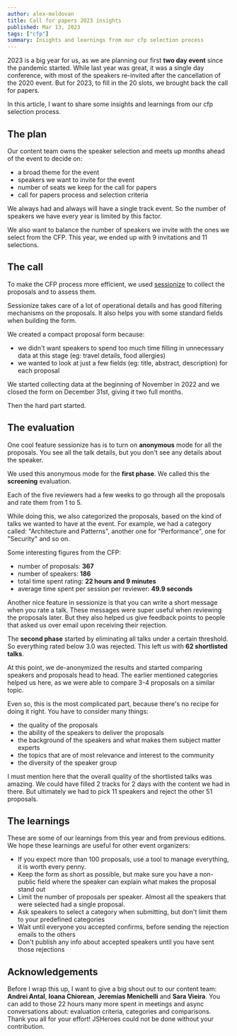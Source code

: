 ```yaml
---
author: alex-moldovan
title: Call for papers 2023 insights
published: Mar 13, 2023
tags: ["cfp"]
summary: Insights and learnings from our cfp selection process
---
```


2023 is a big year for us, as we are planning our first **two day event** since the pandemic started. While last year was great, it was a single day conference, with most of the speakers re-invited after the cancellation of the 2020 event. But for 2023, to fill in the 20 slots, we brought back the call for papers.

In this article, I want to share some insights and learnings from our cfp selection process.

## The plan

Our content team owns the speaker selection and meets up months ahead of the event to decide on:

- a broad theme for the event
- speakers we want to invite for the event
- number of seats we keep for the call for papers
- call for papers process and selection criteria

We always had and always will have a single track event. So the number of speakers we have every year is limited by this factor.

We also want to balance the number of speakers we invite with the ones we select from the CFP. This year, we ended up with 9 invitations and 11 selections.

## The call

To make the CFP process more efficient, we used [sessionize](https://sessionize.com/) to collect the proposals and to assess them.

Sessionize takes care of a lot of operational details and has good filtering mechanisms on the proposals. It also helps you with some standard fields when building the form.

We created a compact proposal form because:

- we didn't want speakers to spend too much time filling in unnecessary data at this stage (eg: travel details, food allergies)
- we wanted to look at just a few fields (eg: title, abstract, description) for each proposal

We started collecting data at the beginning of November in 2022 and we closed the form on December 31st, giving it two full months.

Then the hard part started.

## The evaluation

One cool feature sessionize has is to turn on **anonymous** mode for all the proposals. You see all the talk details, but you don't see any details about the speaker.

We used this anonymous mode for the **first phase**. We called this the **screening** evaluation.

Each of the five reviewers had a few weeks to go through all the proposals and rate them from 1 to 5.

While doing this, we also categorized the proposals, based on the kind of talks we wanted to have at the event. For example, we had a category called: "Architecture and Patterns", another one for "Performance", one for "Security" and so on.

Some interesting figures from the CFP:

- number of proposals: **367**
- number of speakers: **186**
- total time spent rating: **22 hours and 9 minutes**
- average time spent per session per reviewer: **49.9 seconds**

Another nice feature in sessionize is that you can write a short message when you rate a talk. These messages were super useful when reviewing the proposals later. But they also helped us give feedback points to people that asked us over email upon receiving their rejection.

The **second phase** started by eliminating all talks under a certain threshold. So everything rated below 3.0 was rejected. This left us with **62 shortlisted talks**.

At this point, we de-anonymized the results and started comparing speakers and proposals head to head. The earlier mentioned categories helped us here, as we were able to compare 3-4 proposals on a similar topic.

Even so, this is the most complicated part, because there's no recipe for doing it right. You have to consider many things:

- the quality of the proposals
- the ability of the speakers to deliver the proposals
- the background of the speakers and what makes them subject matter experts
- the topics that are of most relevance and interest to the community
- the diversity of the speaker group

I must mention here that the overall quality of the shortlisted talks was amazing. We could have filled 2 tracks for 2 days with the content we had in there. But ultimately we had to pick 11 speakers and reject the other 51 proposals.

## The learnings

These are some of our learnings from this year and from previous editions. We hope these learnings are useful for other event organizers:

- If you expect more than 100 proposals, use a tool to manage everything, it is worth every penny.
- Keep the form as short as possible, but make sure you have a non-public field where the speaker can explain what makes the proposal stand out
- Limit the number of proposals per speaker. Almost all the speakers that were selected had a single proposal.
- Ask speakers to select a category when submitting, but don't limit them to your predefined categories
- Wait until everyone you accepted confirms, before sending the rejection emails to the others
- Don't publish any info about accepted speakers until you have sent those rejections

## Acknowledgements

Before I wrap this up, I want to give a big shout out to our content team: **Andrei Antal**, **Ioana Chiorean**, **Jeremias Menichelli** and **Sara Vieira**. You can add to those 22 hours many more spent in meetings and async conversations about: evaluation criteria, categories and comparisons. Thank you all for your effort! JSHeroes could not be done without your contribution.
